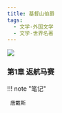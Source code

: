 ```yaml
---
title: 基督山伯爵
tags:
  - 文学-外国文学
  - 文学-世界名著
---
```


![](https://wfqqreader-1252317822.image.myqcloud.com/cover/107/853107/t7_853107.jpg)


### 第1章 返航马赛




!!! note "笔记"

	 唐戴斯 

